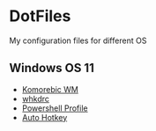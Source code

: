 # DotFiles
My configuration files for different OS

## Windows OS 11

* [Komorebic WM](./Windows/komorebi.json)
* [whkdrc](./Windows/whkdrc)
* [Powershell Profile](./Windows/Microsoft.PowerShell_profile.ps1)
* [Auto Hotkey](./Windows/AHK/)
